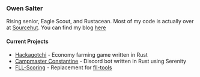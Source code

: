 ### Owen Salter
Rising senior, Eagle Scout, and Rustacean. Most of my code is actually over at [Sourcehut](https://sr.ht/~muirrum). You can find my blog [here](https://devosmium.xyz)

#### Current Projects
- [Hackagotchi](https://github.com/Hackagotchi) - Economy farming game written in Rust
- [Campmaster Constantine](https://sr.ht/~muirrum/Campmaster-Constantine/) - Discord bot written in Rust using Serenity
- [FLL-Scoring](https://sr.ht/~muirrum/FLL-Scoring/) - Replacement for [fll-tools](https://github.com/FirstLegoLeague)

<!--
**Muirrum/Muirrum** is a ✨ _special_ ✨ repository because its `README.md` (this file) appears on your GitHub profile.

Here are some ideas to get you started:

- 🔭 I’m currently working on ...
- 🌱 I’m currently learning ...
- 👯 I’m looking to collaborate on ...
- 🤔 I’m looking for help with ...
- 💬 Ask me about ...
- 📫 How to reach me: ...
- 😄 Pronouns: ...
- ⚡ Fun fact: ...
-->
